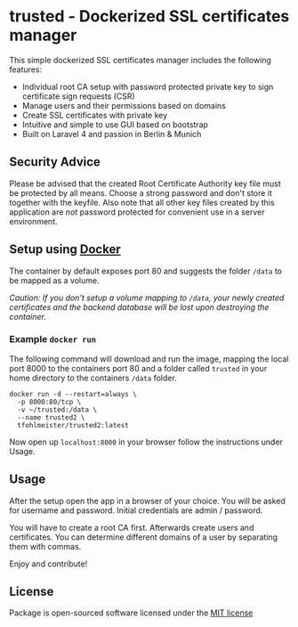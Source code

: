 # trusted - Dockerized SSL certificates manager

This simple dockerized SSL certificates manager includes the following features:
* Individual root CA setup with password protected private key to sign certificate sign requests (CSR)
* Manage users and their permissions based on domains
* Create SSL certificates with private key
* Intuitive and simple to use GUI based on bootstrap
* Built on Laravel 4 and passion in Berlin & Munich


## Security Advice

Please be advised that the created Root Certificate Authority key file must be protected by all means. Choose a strong password and don't store it together with the keyfile. Also note that all other key files created by this application are *not* password protected for convenient use in a server environment.

## Setup using  [Docker](http://docker.io)

The container by default exposes port 80 and suggests the folder `/data` to be mapped as a volume.

*Caution: If you don't setup a volume mapping to `/data`, your newly created certificates and the backend database will be lost upon destroying the container.*

### Example `docker run`
The following command will download and run the image, mapping the local port 8000 to the containers port 80 and a folder called `trusted` in your home directory to the containers `/data` folder.

    docker run -d --restart=always \
      -p 8000:80/tcp \
      -v ~/trusted:/data \
      --name trusted2 \
      tfohlmeister/trusted2:latest

Now open up `localhost:8000` in your browser follow the instructions under Usage.

## Usage

After the setup open the app in a browser of your choice. You will be asked for username and password. Initial credentials are admin / password.

You will have to create a root CA first. Afterwards create users and certificates. You can determine different domains of a user by separating them with commas.

Enjoy and contribute!


## License

Package is open-sourced software licensed under the [MIT license](http://opensource.org/licenses/MIT)
